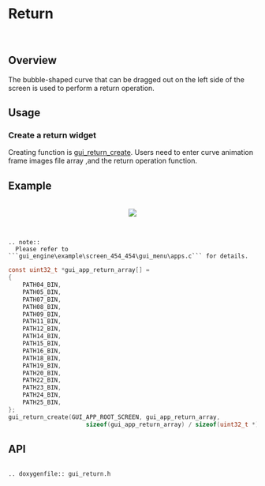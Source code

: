 # Return
<br>

## Overview

The bubble-shaped curve that can be dragged out on the left side of the screen is used to perform a return operation.

## Usage

### Create a return widget

Creating function is [gui_return_create](#gui_return_create). Users need to enter curve animation frame images file array ,and the return operation function.

## Example
<br>
<div style="text-align: center"><img src="https://foruda.gitee.com/images/1713248172846272975/fd33e8c2_10088396.gif"  /></div>
<br>


```eval_rst

.. note::
  Please refer to ```gui_engine\example\screen_454_454\gui_menu\apps.c``` for details.

```




```c
const uint32_t *gui_app_return_array[] =
{
    PATH04_BIN,
    PATH05_BIN,
    PATH07_BIN,
    PATH08_BIN,
    PATH09_BIN,
    PATH11_BIN,
    PATH12_BIN,
    PATH14_BIN,
    PATH15_BIN,
    PATH16_BIN,
    PATH18_BIN,
    PATH19_BIN,
    PATH20_BIN,
    PATH22_BIN,
    PATH23_BIN,
    PATH24_BIN,
    PATH25_BIN,
};
gui_return_create(GUI_APP_ROOT_SCREEN, gui_app_return_array,
                      sizeof(gui_app_return_array) / sizeof(uint32_t *), win_cb, (void *)cell);
```


<span id = "gui_return_create">

## API

</span>

```eval_rst

.. doxygenfile:: gui_return.h

```
